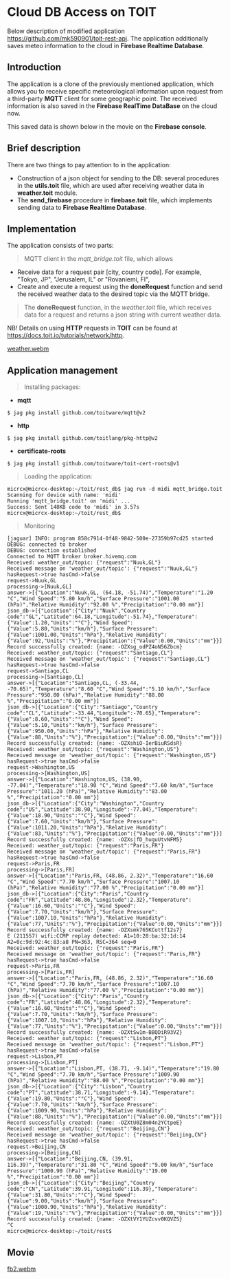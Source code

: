 # Cloud DB Access on TOIT

Below description of modified application https://github.com/mk590901/toit-rest-api. The application additionally saves meteo information to the cloud in __Firebase Realtime Database__.

## Introduction

The application is a clone of the previously mentioned application, which allows you to receive specific meteorological information upon request from a third-party __MQTT__ client for some geographic point. The received information is also saved in the __Firebase RealTime DataBase__ on the cloud now.

This saved data is shown below in the movie on the __Firebase console__.

## Brief description

There are two things to pay attention to in the application:
* Construction of a json object for sending to the DB: several procedures in the __utils.toit__ file, which are used after receiving weather data in __weather.toit__ module.
* The __send_firebase__ procedure in __firebase.toit__ file, which implements sending data to __Firebase Realtime Database__.

## Implementation

The application consists of two parts:
> MQTT client in the _mqtt_bridge.toit_ file, which allows
* Receive data for a request pair [city, country code]. For example, "Tokyo, JP", "Jerusalem, IL" or "Rovaniemi, FI", 
* Create and execute a request using the __doneRequest__ function and send the received weather data to the desired topic via the MQTT bridge.
> The __doneRequest__ function, in the _weather.toit_ file, which receives data for a request and returns a json string with current weather data.

NB! Details on using __HTTP__ requests in __TOIT__ can be found at https://docs.toit.io/tutorials/network/http.

[weather.webm](https://github.com/user-attachments/assets/07172905-7f2b-4f62-ae97-89b6d4c27dc2)

## Application management

> Installing packages:

* __mqtt__
```
$ jag pkg install github.com/toitware/mqtt@v2
```
* __http__
```
$ jag pkg install github.com/toitlang/pkg-http@v2
```
* __certificate-roots__
```
$ jag pkg install github.com/toitware/toit-cert-roots@v1
```

> Loading the application:

```
micrcx@micrcx-desktop:~/toit/rest_db$ jag run -d midi mqtt_bridge.toit
Scanning for device with name: 'midi'
Running 'mqtt_bridge.toit' on 'midi' ...
Success: Sent 148KB code to 'midi' in 3.57s
micrcx@micrcx-desktop:~/toit/rest_db$
```

> Monitoring
```
[jaguar] INFO: program 858c7914-0f48-9842-500e-27359b97cd25 started
DEBUG: connected to broker
DEBUG: connection established
Connected to MQTT broker broker.hivemq.com
Received: weather_out/topic: {"request":"Nuuk,GL"}
Received message on 'weather_out/topic': {"request":"Nuuk,GL"}
hasRequest->true hasCmd->false
request->Nuuk,GL
processing->[Nuuk,GL]
answer->[{"Location":"Nuuk,GL, (64.18, -51.74)","Temperature":"1.20 °C","Wind Speed":"5.80 km/h","Surface Pressure":"1001.00 (hPa)","Relative Humidity":"92.00 %","Precipitation":"0.00 mm"}]
json_db->[{"Location":{"City":"Nuuk","Country code":"GL","Latitude":64.18,"Longitude":-51.74},"Temperature":{"Value":1.20,"Units":"°C"},"Wind Speed":{"Value":5.80,"Units":"km/h"},"Surface Pressure":{"Value":1001.00,"Units":"hPa"},"Relative Humidity":{"Value":92,"Units":"%"},"Precipitation":{"Value":0.00,"Units":"mm"}}]
Record successfully created: {name: -OZXsg_odPZ4oN56Zbcm}
Received: weather_out/topic: {"request":"Santiago,CL"}
Received message on 'weather_out/topic': {"request":"Santiago,CL"}
hasRequest->true hasCmd->false
request->Santiago,CL
processing->[Santiago,CL]
answer->[{"Location":"Santiago,CL, (-33.44, -70.65)","Temperature":"8.60 °C","Wind Speed":"5.10 km/h","Surface Pressure":"950.00 (hPa)","Relative Humidity":"88.00 %","Precipitation":"0.00 mm"}]
json_db->[{"Location":{"City":"Santiago","Country code":"CL","Latitude":-33.44,"Longitude":-70.65},"Temperature":{"Value":8.60,"Units":"°C"},"Wind Speed":{"Value":5.10,"Units":"km/h"},"Surface Pressure":{"Value":950.00,"Units":"hPa"},"Relative Humidity":{"Value":88,"Units":"%"},"Precipitation":{"Value":0.00,"Units":"mm"}}]
Record successfully created: {name: -OZXshiO-IerBiuRSdsR}
Received: weather_out/topic: {"request":"Washington,US"}
Received message on 'weather_out/topic': {"request":"Washington,US"}
hasRequest->true hasCmd->false
request->Washington,US
processing->[Washington,US]
answer->[{"Location":"Washington,US, (38.90, -77.04)","Temperature":"18.90 °C","Wind Speed":"7.60 km/h","Surface Pressure":"1011.20 (hPa)","Relative Humidity":"83.00 %","Precipitation":"0.00 mm"}]
json_db->[{"Location":{"City":"Washington","Country code":"US","Latitude":38.90,"Longitude":-77.04},"Temperature":{"Value":18.90,"Units":"°C"},"Wind Speed":{"Value":7.60,"Units":"km/h"},"Surface Pressure":{"Value":1011.20,"Units":"hPa"},"Relative Humidity":{"Value":83,"Units":"%"},"Precipitation":{"Value":0.00,"Units":"mm"}}]
Record successfully created: {name: -OZXsjfD_huguUtvNFM5}
Received: weather_out/topic: {"request":"Paris,FR"}
Received message on 'weather_out/topic': {"request":"Paris,FR"}
hasRequest->true hasCmd->false
request->Paris,FR
processing->[Paris,FR]
answer->[{"Location":"Paris,FR, (48.86, 2.32)","Temperature":"16.60 °C","Wind Speed":"7.70 km/h","Surface Pressure":"1007.10 (hPa)","Relative Humidity":"77.00 %","Precipitation":"0.00 mm"}]
json_db->[{"Location":{"City":"Paris","Country code":"FR","Latitude":48.86,"Longitude":2.32},"Temperature":{"Value":16.60,"Units":"°C"},"Wind Speed":{"Value":7.70,"Units":"km/h"},"Surface Pressure":{"Value":1007.10,"Units":"hPa"},"Relative Humidity":{"Value":77,"Units":"%"},"Precipitation":{"Value":0.00,"Units":"mm"}}]
Record successfully created: {name: -OZXsmk765KCottf12s7}
E (211557) wifi:CCMP replay detected: A1=10:20:ba:32:1d:14 A2=0c:9d:92:4c:83:a8 PN=363, RSC=364 seq=0
Received: weather_out/topic: {"request":"Paris,FR"}
Received message on 'weather_out/topic': {"request":"Paris,FR"}
hasRequest->true hasCmd->false
request->Paris,FR
processing->[Paris,FR]
answer->[{"Location":"Paris,FR, (48.86, 2.32)","Temperature":"16.60 °C","Wind Speed":"7.70 km/h","Surface Pressure":"1007.10 (hPa)","Relative Humidity":"77.00 %","Precipitation":"0.00 mm"}]
json_db->[{"Location":{"City":"Paris","Country code":"FR","Latitude":48.86,"Longitude":2.32},"Temperature":{"Value":16.60,"Units":"°C"},"Wind Speed":{"Value":7.70,"Units":"km/h"},"Surface Pressure":{"Value":1007.10,"Units":"hPa"},"Relative Humidity":{"Value":77,"Units":"%"},"Precipitation":{"Value":0.00,"Units":"mm"}}]
Record successfully created: {name: -OZXtSw1m-BBQDiR93VZ}
Received: weather_out/topic: {"request":"Lisbon,PT"}
Received message on 'weather_out/topic': {"request":"Lisbon,PT"}
hasRequest->true hasCmd->false
request->Lisbon,PT
processing->[Lisbon,PT]
answer->[{"Location":"Lisbon,PT, (38.71, -9.14)","Temperature":"19.80 °C","Wind Speed":"7.70 km/h","Surface Pressure":"1009.90 (hPa)","Relative Humidity":"88.00 %","Precipitation":"0.00 mm"}]
json_db->[{"Location":{"City":"Lisbon","Country code":"PT","Latitude":38.71,"Longitude":-9.14},"Temperature":{"Value":19.80,"Units":"°C"},"Wind Speed":{"Value":7.70,"Units":"km/h"},"Surface Pressure":{"Value":1009.90,"Units":"hPa"},"Relative Humidity":{"Value":88,"Units":"%"},"Precipitation":{"Value":0.00,"Units":"mm"}}]
Record successfully created: {name: -OZXtU0Z8m04n2YCtpeE}
Received: weather_out/topic: {"request":"Beijing,CN"}
Received message on 'weather_out/topic': {"request":"Beijing,CN"}
hasRequest->true hasCmd->false
request->Beijing,CN
processing->[Beijing,CN]
answer->[{"Location":"Beijing,CN, (39.91, 116.39)","Temperature":"31.80 °C","Wind Speed":"9.00 km/h","Surface Pressure":"1000.90 (hPa)","Relative Humidity":"19.00 %","Precipitation":"0.00 mm"}]
json_db->[{"Location":{"City":"Beijing","Country code":"CN","Latitude":39.91,"Longitude":116.39},"Temperature":{"Value":31.80,"Units":"°C"},"Wind Speed":{"Value":9.00,"Units":"km/h"},"Surface Pressure":{"Value":1000.90,"Units":"hPa"},"Relative Humidity":{"Value":19,"Units":"%"},"Precipitation":{"Value":0.00,"Units":"mm"}}]
Record successfully created: {name: -OZXtVY1YUZcvv0KQVZS}
^C
micrcx@micrcx-desktop:~/toit/rest$ 
```

## Movie

[fb2.webm](https://github.com/user-attachments/assets/a17a1234-2e93-427e-acc1-7f0cf33a9cc4)
